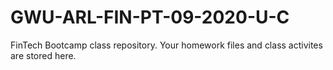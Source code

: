 # GWU-ARL-FIN-PT-09-2020-U-C
FinTech Bootcamp class repository. Your homework files and class activites are stored here. 
